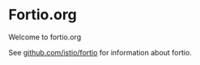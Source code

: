 # Fortio.org

Welcome to fortio.org

See <a href="https://github.com/istio/fortio/#fortio">github.com/istio/fortio</a> for information about fortio.
